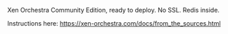 Xen Orchestra Community Edition, ready to deploy. No SSL. Redis inside.

Instructions here: https://xen-orchestra.com/docs/from_the_sources.html